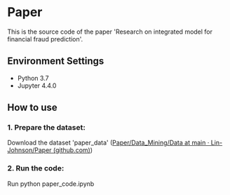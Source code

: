# Paper

This is the source code of the paper 'Research on integrated model for financial fraud prediction'. 

## Environment Settings

- Python 3.7
- Jupyter 4.4.0

## How to use

### 1. Prepare the dataset:

Download the dataset 'paper_data' ([Paper/Data_Mining/Data at main · Lin-Johnson/Paper (github.com)](https://github.com/Lin-Johnson/Paper/tree/main/Data_Mining/Data))

### 2. Run the code:

Run python paper_code.ipynb
